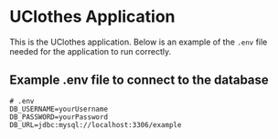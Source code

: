 # UClothes Application

This is the UClothes application. Below is an example of the `.env` file needed for the application to run correctly.

## Example .env file to connect to the database

```plaintext
# .env
DB_USERNAME=yourUsername
DB_PASSWORD=yourPassword
DB_URL=jdbc:mysql://localhost:3306/example
